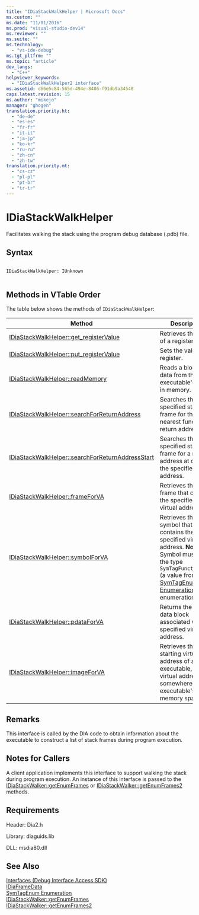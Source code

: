 ```yaml
---
title: "IDiaStackWalkHelper | Microsoft Docs"
ms.custom: ""
ms.date: "11/01/2016"
ms.prod: "visual-studio-dev14"
ms.reviewer: ""
ms.suite: ""
ms.technology: 
  - "vs-ide-debug"
ms.tgt_pltfrm: ""
ms.topic: "article"
dev_langs: 
  - "C++"
helpviewer_keywords: 
  - "IDiaStackWalkHelper2 interface"
ms.assetid: d66e5c84-565d-494e-8486-f91db9a34548
caps.latest.revision: 15
ms.author: "mikejo"
manager: "ghogen"
translation.priority.ht: 
  - "de-de"
  - "es-es"
  - "fr-fr"
  - "it-it"
  - "ja-jp"
  - "ko-kr"
  - "ru-ru"
  - "zh-cn"
  - "zh-tw"
translation.priority.mt: 
  - "cs-cz"
  - "pl-pl"
  - "pt-br"
  - "tr-tr"
---
```

# IDiaStackWalkHelper
Facilitates walking the stack using the program debug database (.pdb) file.  
  
## Syntax  
  
```  
  
IDiaStackWalkHelper: IUnknown  
  
```  
  
## Methods in VTable Order  
 The table below shows the methods of `IDiaStackWalkHelper`:  
  
|Method|Description|  
|------------|-----------------|  
|[IDiaStackWalkHelper::get_registerValue](../../debugger/debug-interface-access/idiastackwalkhelper-get-registervalue.md)|Retrieves the value of a register.|  
|[IDiaStackWalkHelper::put_registerValue](../../debugger/debug-interface-access/idiastackwalkhelper-put-registervalue.md)|Sets the value of a register.|  
|[IDiaStackWalkHelper::readMemory](../../debugger/debug-interface-access/idiastackwalkhelper-readmemory.md)|Reads a block of data from the executable's image in memory.|  
|[IDiaStackWalkHelper::searchForReturnAddress](../../debugger/debug-interface-access/idiastackwalkhelper-searchforreturnaddress.md)|Searches the specified stack frame for the nearest function return address.|  
|[IDiaStackWalkHelper::searchForReturnAddressStart](../../debugger/debug-interface-access/idiastackwalkhelper-searchforreturnaddressstart.md)|Searches the specified stack frame for a return address at or near the specified stack address.|  
|[IDiaStackWalkHelper::frameForVA](../../debugger/debug-interface-access/idiastackwalkhelper-frameforva.md)|Retrieves the stack frame that contains the specified virtual address.|  
|[IDiaStackWalkHelper::symbolForVA](../../debugger/debug-interface-access/idiastackwalkhelper-symbolforva.md)|Retrieves the symbol that contains the specified virtual address. **Note:**  Symbol must have the type `SymTagFunctionType` (a value from the [SymTagEnum Enumeration](../../debugger/debug-interface-access/symtagenum.md) enumeration).|  
|[IDiaStackWalkHelper::pdataForVA](../../debugger/debug-interface-access/idiastackwalkhelper-pdataforva.md)|Returns the PDATA data block  associated with the specified virtual address.|  
|[IDiaStackWalkHelper::imageForVA](../../debugger/debug-interface-access/idiastackwalkhelper-imageforva.md)|Retrieves the starting virtual address of an executable, given a virtual address somewhere in the executable's memory space.|  
  
## Remarks  
 This interface is called by the DIA code to obtain information about the executable to construct a list of stack frames during program execution.  
  
## Notes for Callers  
 A client application implements this interface to support walking the stack during program execution. An instance of this interface is passed to the [IDiaStackWalker::getEnumFrames](../../debugger/debug-interface-access/idiastackwalker-getenumframes.md) or [IDiaStackWalker::getEnumFrames2](../../debugger/debug-interface-access/idiastackwalker-getenumframes2.md) methods.  
  
## Requirements  
 Header: Dia2.h  
  
 Library: diaguids.lib  
  
 DLL: msdia80.dll  
  
## See Also  
 [Interfaces (Debug Interface Access SDK)](../../debugger/debug-interface-access/interfaces-debug-interface-access-sdk.md)   
 [IDiaFrameData](../../debugger/debug-interface-access/idiaframedata.md)   
 [SymTagEnum Enumeration](../../debugger/debug-interface-access/symtagenum.md)   
 [IDiaStackWalker::getEnumFrames](../../debugger/debug-interface-access/idiastackwalker-getenumframes.md)   
 [IDiaStackWalker::getEnumFrames2](../../debugger/debug-interface-access/idiastackwalker-getenumframes2.md)